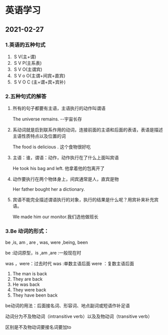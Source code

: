 # 英语学习

## 2021-02-27

### 1.英语的五种句式

1. ​    S V(主+谓)
2. ​    S V P(主系表)
3. ​    S V O(主谓宾)
4. ​    S V o O(主谓+间宾+直宾)
5. ​    S V O C (主+谓+宾+宾补)

### 2.五种句式的解答

1. 所有的句子都要有主语，主语执行的动作叫谓语

   The universe remains. --宇宙长存

2. 系动词就是启到联系作用的动词，连接前面的主语和后面的表语，表语是描述主语性质特点以及位置的词

   The food is delicious . 这个食物很好吃

3. 主语：谁，谓语：动作，动作执行在了什么上面叫宾语

   He took his bag and left. 他拿着他的包离开了

4. 动作要执行在两个物体身上，间宾通常是人，直宾是物

   Her father bought her a dictionary. 

5. 宾语不能完全描述谓语执行的对象，执行的结果是什么呢？用宾补来补充宾语。

   We made him our monitor.我们选他做班长

### 3.Be 动词的形式：

be ,is, am , are , was, were ,being, been

be :动词原型，is ,am ,are :一般现在时

was ，were：过去时代 was :单数主语后面 were ：复数主语后面

1. The man is back
2. They are back
3. He was back
4. They were back
5. They have been back

be动词的用法：后面接名词、形容词、地点副词或短语作补足语

动词分为不及物动词（intransitive verb）以及及物动词（transitive verb）

区别是不及物动词要接名词要加to

